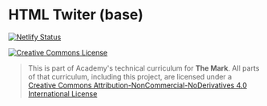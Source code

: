 # HTML Twiter (base)
[![Netlify Status](https://api.netlify.com/api/v1/badges/55d7f2d2-0f9a-4bd4-bccd-056d101c2182/deploy-status)](https://app.netlify.com/sites/early-twitter-page/deploys)

<a rel="license" href="http://creativecommons.org/licenses/by-nc-nd/4.0/"><img alt="Creative Commons License" style="border-width:0" src="https://i.creativecommons.org/l/by-nc-nd/4.0/88x31.png" /></a>

> This is part of Academy's technical curriculum for **The Mark**. All parts of that curriculum, including this project, are licensed under a <a rel="license" href="http://creativecommons.org/licenses/by-nc-nd/4.0/">Creative Commons Attribution-NonCommercial-NoDerivatives 4.0 International License</a>
